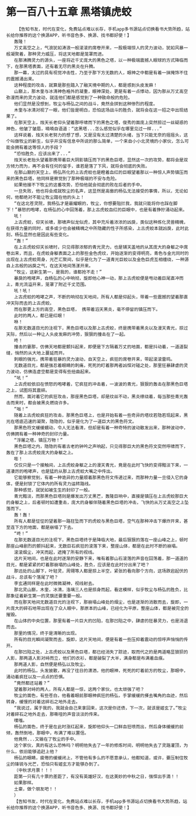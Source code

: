 # 第一百八十五章 黑塔镇虎蛟
        【告知书友，时代在变化，免费站点难以长存，手机app多书源站点切换看书大势所趋，站长给你推荐的这个换源APP，听书音色多、换源、找书都好使！】
       轰隆！
       万丈高空之上，气浪犹如涛浪一般滚滚的席卷开来，一股极端惊人的灵力波动，犹如风暴一般凝聚着，那种灵力威压，将这天地都是笼罩而进。
       在那沸腾灵力的源头，一座将近千丈庞大的黑色之塔，以一种极端震撼人眼球的方式降临而下，在那黑塔表面，还有着无尽的黑炎在升腾。
       那一幕，太过的具有视觉冲击性，乃至于那下方无数的人，眼神之中都是有着一抹掩饰不住的震撼涌出来。
       这种程度的攻击，就算是那些踏入了融天境中期的人，都是感到头皮发麻！
       山巅上，那木奎与冰清神色格外的凝重，眼神深处，更是有着一点悸动，因为那从万丈高空弥漫而来的灵力波动，就连他们都是感觉到了一种致命般的危险。
       他们显然是没想到，牧尘与杨弘之间的战斗，竟然会拼到这种惨烈的程度。
       木奎与冰清对视了一眼，他们皆是明白，恐怕这场战斗的胜负，就将会在这一招之中出现结果了。
       在那天空上，烛天长老仰头望着那呼啸而下的黑色之塔，俊秀的面庞上突然掠过一丝疑惑的神色，他皱了皱眉，喃喃自语道：“这黑塔...怎么感觉似乎在哪里见过一样...”
       这样说着，烛天长老努力的想了想，又是没有太过清楚的头绪，当下只能无奈的摇摇头，这个叫做牧尘的新生，似乎并没有信息中所说的那么简单，一个来自小小北灵境的小家伙，怎么可能会拥有着这等惊人的手段？
       “恐怕胜负，应该出来了...”
       烛天长老抬头望着那携带着巨大阴影镇压而下的黑色巨塔，显然这一次的攻势，都将会是双方倾力而为，再不会有任何的留手，谁若是落了下风，就将会彻底的失败。
       在那山巅的天空上，杨弘所化的上古虎蛟也是瞪着血红的巨眼望着那以一种惊人声势镇压而来的黑色巨塔，他同样是察觉到了那种极端的不安与危险。
       如果他接不下牧尘的这番攻势，恐怕他就会彻底的败在后者的手中。
       一旦失败，他也将会成就牧尘的名声，这显然是高傲的杨弘无法接受的事情，所以，无论如何，他都绝对不能让牧尘踏在他的头上！
       “在这北苍灵院，我杨弘才是最耀眼的，牧尘，你想要阻拦我，我就只能将你也踩在脚下！”暴怒的咆哮，在杨弘的心中回荡着，那上古虎蛟血红的巨眼中，也是有着狰狞涌动起来。
       吼！
       上古虎蛟，仰天长啸，那啸声似龙似虎，其中充斥着浓浓的凶戾，类似这种炼化灵兽精魄，在获得力量的同时，或多或少也会被精魄之中所隐藏的性子所感染，上古虎蛟本就凶戾，此时此刻，杨弘显然也是因此有些变化。
       “轰！”
       在上古虎蛟仰天长啸时，只见得那浓郁的青光灵力，也是铺天盖地的从其庞大的身躯之中席卷出来，而且，在虎蛟身躯表面之上的那些金色虎纹，开始逐渐的变得明亮，青色与金光同时的出现在上古虎蛟周身，光芒汇聚间，似乎是化为了一道青光巨蛟以及金色巨虎互相缠绕，一种源自上古般的凶戾之气，在这天地间荡漾开来。
       “牧尘，这新生第一，是我的，谁都抢不走！”
       暴戾的咆哮声，自杨弘的心中响彻，旋即他心神一动，那上古虎蛟便是甩动着巨尾直冲而上，青光流溢开来，笼罩了附近千丈范围。
       吼！吼！
       上古虎蛟的咆哮之声，不断的响彻在天地间，所有人都是仰起头，带着一些震撼的望着那直冲天际而去的上古虎蛟。
       而在那更上方的高空，黑色巨塔， 携带着滔天黑炎，毫不停留的镇压而下。
       此时的两人，都已是红眼！
       咻！
       在那无数道目光的注视下，黑色巨塔以及那上古虎蛟，终是携带着黑炎以及漫天青光，掠过天际，然后以一种让人头皮发麻的冲势，狠狠的撞击在了一起。
       咚！
       撞击的霎那，仿佛天地都是颤抖起来，即便是下方隔着万丈的地面，都是抖动着，一道道裂缝，悄然的从大地上蔓延而开。
       刺眼的强光，携带着狂暴的灵力波动，自天空上，疯狂的席卷开来，带起滚滚雷鸣。
       无数道目光，都是强忍着眼睛的刺痛，死死的盯着那两者凶悍对碰之处，那里狂暴肆虐的灵力波动，仿佛连虚空都是变得有些扭曲起来。
       “吼！”
       上古虎蛟依旧在愤怒的咆哮着，它疯狂的冲击着，一波波的青光，狠狠的轰击在那黑色巨塔之上，试图将其震碎。
       然而，面对着它的疯狂攻击，那座黑色巨塔，却是纹丝不动，黑炎缭绕着，每当那些青光轰击而来时，都会被黑炎燃烧许多。
       “嗡！”
       随着上古虎蛟疯狂的攻击，那黑色巨塔上，也是开始有着一些奇异的塔纹若隐若现起来，黑光在塔底迅速的凝聚，隐隐的，似乎是化为了一道巨大的黑色符文。
       那黑色符文缓缓蠕动，令人无法看清，但却是有着一种奇特的波动散发出来，那种波动中，仿佛拥有着一种神奇的封印力量。
       “浮屠之塔，镇压万物！”
       黑色巨塔之内，隐隐的有着古老的钟吟之声响起，只见得那巨大的黑色符文突然呼啸而下，轰在了那上古虎蛟庞大的身躯之上。
       嘭！
       仅仅只是一个接触间，上古虎蛟身躯之上的漫天青光，竟是在此时飞快的变得黯淡下来，一道凄厉的咆哮声，也是猛的从那上古虎蛟大嘴之中传出。
       它能够察觉到，有着一种诡异的力量顺着那黑色符文传递过来，而那种力量一旦侵入它的身体，便是封锁了它体内的所有灵力运转路线。
       那种感觉，就犹如被生生的封印了一般。
       青光黯淡，而那黑色巨塔则是爆发出万丈黑芒，轰隆巨响中，直接是镇压在上古虎蛟那巨大的身躯之上，后者顿时如遭重击，庞大的身躯伴随着黑色巨塔的冲击，飞快的从万丈高空之上坠落而下。
       轰！轰！
       所有人都是怔怔的望着那一路狂坠而下的虎蛟与黑色巨塔，空气在那种冲击下爆炸开来，甚至连下方的地面，都是崩塌了下去。
       “咚！”
       在那无数道目光的注视下，黑色巨塔终于是降临大地，最后狠狠的落在一座山峰之上，顿时那座山峰剧烈的颤抖起来，无数巨石疯狂的滚落下来，整座山体，都是在此时不断的崩塌。
       滚滚烟尘，冲天而起，遮掩了所有的视线。
       这片天地间，也是在此时逐渐的安静下来，唯有着那山石滚落的声音在回荡着，那一道道的目光，都是紧紧的盯着那崩塌的山峰处，胜负，应该是在此时分出来了吧？
       那远处的山脚下，叶轻灵，周翎等人都是掠上半空，紧张的看向那个方向，这场跌宕起伏的战斗，总该有个落尾了吧？
       李玄通同样是在此时微微凝神，视线射去。
       那北灵山巅，木奎，冰清，洛璃三人也是掠身而起，看这模样，似乎牧尘与杨弘的胜负，比那象征着新生第一的灵旗还要重要一般。
       而在那天地间无数道目光的注视下，那崩塌山峰处的烟尘，也是逐渐的消散而去，旋即，一片庞大的碎石地带出现在了众人眼中，那原本的山峰，已经化为平原，整座山体，都是被完全的摧毁。
       在山体的中央位置，那里有着一片巨大的凹陷，在那凹陷之中，肆虐的狂暴灵力，也是消退而去。
       那里的情况，终于是清晰的出现。
       所有的目光瞬间凝聚而去，旋即，这片天地间，便是有着一些压抑着震动的惊呼声悄悄的传开。
       在那凹陷之处，上古虎蛟以及黑色巨塔，都已经消失了踪迹，取而代之的是两道略显狼狈的人影，那两道人影对峙而立，他们的衣衫，都是破裂了大半，满身都是布满着血痕。
       那两道人影，自然便是杨弘以及牧尘。
       此时的杨弘，头发披散，再没了往日的潇洒，他的眼神，死死的盯着前方的牧尘，那眼中，涌动着疯狂以及一点点的恐惧。
       “竟然都还站着？”
       望着那对峙的两人，所有人都是一惊，这两个家伙，也太顽强了吧？
       牧尘的面色，有些苍白，他看着眼前那眼神疯狂的杨弘，手掌缓缓的搽去嘴角的血迹，然后转身，缓慢的对着这碎石之地外走去。
       “我说过，属于我的，我就会自己来拿回来，这次是你还债，下一次，就该是姬玄了。”牧尘对着碎石之地外走去，那嘶哑的声音淡淡的传来。
       噗嗤。
       杨弘的面色，终于是在此时涨红起来，旋即他仰头一口鲜血狂喷而出，然后身体缓缓的前倾，轰然倒地，那眼中，布满了难以置信。
       他竟然...又输在了牧尘的手中。
       这个家伙，真的有这么恐怖吗？明明他失去了一年的修炼时间，明明他失去了灵路灌顶，为什么，依旧能够追赶上他？
       杨弘的眼睛，疲倦的缓缓闭上，不管他有多么的不愿意承认，他都知道，或许，要压制住牧尘的锋锐与光芒，恐怕只有姬玄方才能够办到了。
       （中秋求月票！！！
       距第一只有几十票的差距了，有没有英雄好汉，在这美妙的中秋之日，强悍出手滴！！
       如果那样。
       土豪，做个朋友吧！！
       ）
       【告知书友，时代在变化，免费站点难以长存，手机app多书源站点切换看书大势所趋，站长给你推荐的这个换源APP，听书音色多、换源、找书都好使！】